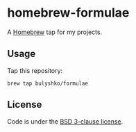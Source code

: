 # homebrew-formulae

A [Homebrew][brew] tap for my projects.

## Usage

Tap this repository:

    brew tap bulyshko/formulae

## License

Code is under the [BSD 3-clause license][license].

[brew]:http://brew.sh
[license]:https://raw.github.com/bulyshko/homebrew-formulae/master/LICENSE

